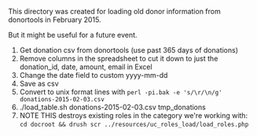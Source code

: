 This directory was created for loading old donor information from donortools in February 2015.

But it might be useful for a future event.

1. Get donation csv from donortools (use past 365 days of donations)
2. Remove columns in the spreadsheet to cut it down to just the donation_id, date, amount, email in Excel
3. Change the date field to custom yyyy-mm-dd
4. Save as csv
5. Convert to unix format lines with `perl -pi.bak -e 's/\r/\n/g' donations-2015-02-03.csv`
6. ./load_table.sh donations-2015-02-03.csv tmp_donations
7. NOTE THIS destroys existing roles in the category we're working with: 
    `cd docroot && drush scr ../resources/uc_roles_load/load_roles.php`


